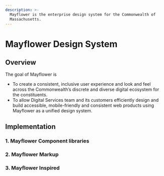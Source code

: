 ```yaml
---
description: >-
  Mayflower is the enterprise design system for the Commonwealth of
  Massachusetts.
---
```


# Mayflower Design System

## Overview

The goal of Mayflower is 

* To create a consistent, inclusive user experience and look and feel across the Commonwealth’s discrete and diverse digital ecosystem for the constituents.
* To allow Digital Services team and its customers efficiently design and build accessible, mobile-friendly and consistent web products using Mayflower as a unified design system.

  

## Implementation

### 1. Mayflower Component libraries

### 2. Mayflower Markup

### 3. Mayflower Inspired

